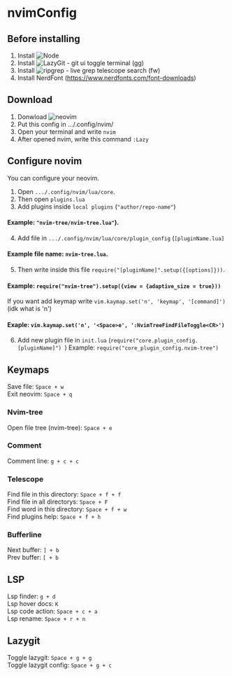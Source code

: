 # nvimConfig

## Before installing
1. Install ![Node](https://nodejs.org/en)
2. Install ![LazyGit](https://github.com/jesseduffield/lazygit) - git ui toggle terminal (<Space>gg)
3. Install ![ripgrep](https://github.com/BurntSushi/ripgrep) - live grep telescope search (<Space>fw)
4. Install NerdFont (https://www.nerdfonts.com/font-downloads)

## Download
  1. Donwload ![neovim](https://github.com/neovim/neovim/wiki/Installing-Neovim)
  2. Put this config in .../.config/nvim/
  3. Open your terminal and write `nvim`
  4. After opened nvim, write this command `:Lazy`
  
## Configure novim
  You can configure your neovim. 
  1. Open `.../.config/nvim/lua/core`. 
  2. Then open `plugins.lua`
  3. Add plugins inside `local plugins` (`"author/repo-name"`) 
  
  #### Example: `"nvim-tree/nvim-tree.lua"`).
  
  4. Add file in `.../.config/nvim/lua/core/plugin_config` (`[pluginName.lua]` 
  
  #### Example file name: `nvim-tree.lua`.
  
  5. Then write inside this file `require("[pluginName]".setup({[options]}))`.
  
  #### Example: `require("nvim-tree").setup({view = {adaptive_size = true}))`
  
  If you want add keymap write `vim.kaymap.set('n', 'keymap', '[command]')` (idk what is 'n')
  
  #### Exaple: `vim.kaymap.set('n', '<Space>e', ':NvimTreeFindFileToggle<CR>')`

  6. Add new plugin file in `init.lua` (`require("core.plugin_config.[pluginName]") `)
  Example: `require("core_plugin_config.nvim-tree")`

## Keymaps
  Save file: `Space + w`</br>
  Exit neovim: `Space + q`
  
  ### Nvim-tree
  Open file tree (nvim-tree): `Space + e`
  
  ### Comment
  Comment line: `g + c + c`
  
  ### Telescope
  Find file in this directory: `Space + f + f`</br>
  Find file in all directorys: `Space + F`</br>
  Find word in this directory: `Space + f + w`</br>
  Find plugins help: `Space + f + h` 
  
  ### Bufferline
  Next buffer: `] + b`</br>
  Prev buffer: `[ + b`
  
  ## LSP
  Lsp finder: `g + d`</br>
  Lsp hover docs: `K`</br>
  Lsp code action: `Space + c + a`</br>
  Lsp rename: `Space + r + n`
  
  ## Lazygit
  Toggle lazygit: `Space + g + g`</br>
  Toggle lazygit config: `Space + g + c`
